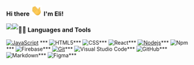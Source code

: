 ### Hi there  <img src="https://github.com/ABSphreak/ABSphreak/blob/master/gifs/Hi.gif" width="30px"> I'm Eli! 

<img align="left" src="https://static.vecteezy.com/system/resources/previews/000/242/482/original/female-developer-vector.jpg"/>

<img align="left" src="https://github.com/anathayna/anathayna/blob/master/assets/pusheencode.gif"/>


### 👨‍💻 Languages and Tools

[![JavaScript](https://img.shields.io/badge/-JavaScript-black?style=flat&logo=javascript&link=https://github.com/BRdhanani)](https://github.com/BRdhanani) ***
![HTML5](https://img.shields.io/badge/-HTML5-333333?style=flat&logo=HTML5)***
![CSS](https://img.shields.io/badge/-CSS-333333?style=flat&logo=CSS3&logoColor=1572B6)***
![React](https://img.shields.io/badge/-React-333333?style=flat&logo=react)***
[![Nodejs](https://img.shields.io/badge/-Nodejs-green?style=flat&logo=Node.js&link=https://github.com/BRdhanani)](https://github.com/BRdhanani)*** 
![Npm](https://img.shields.io/badge/-npm-CB3837?style=flat-square&logo=npm)***
![Firebase](https://img.shields.io/badge/-Firebase-FFCA28?style=flat-square&logo=firebase&logoColor=ffffff)***
[![Git](https://img.shields.io/badge/-Git-black?style=flat&logo=git&link=https://github.com/BRdhanani)](https://github.com/BRdhanani)***
![Visual Studio Code](https://img.shields.io/badge/-Visual%20Studio%20Code-333333?style=flat&logo=visual-studio-code&logoColor=007ACC)***
![GitHub](https://img.shields.io/badge/-GitHub-181717?style=flat-square&logo=github)***
![Markdown](https://img.shields.io/badge/-Markdown-000000?style=flat-square&logo=markdown)***
![Figma](http://img.shields.io/badge/-Figma-30333c?style=flat-square&logo=figma&logoColor=ffffff)***






